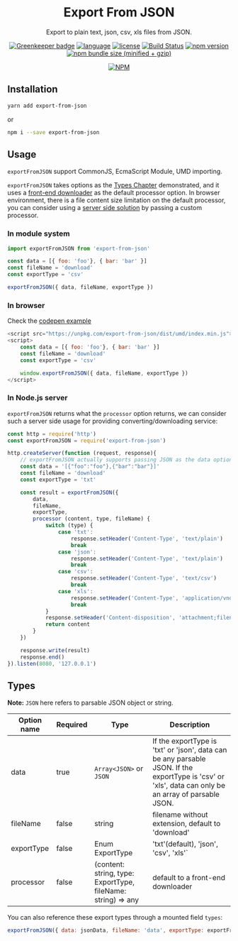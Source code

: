 <h1 align="center">Export From JSON</h1>

<div align="center">

Export to plain text, json, csv, xls files from JSON.

[![Greenkeeper badge](https://badges.greenkeeper.io/zheeeng/export-from-json.svg)](https://greenkeeper.io/)
[![language](https://img.shields.io/badge/%3C%2F%3E-TypeScript-blue.svg)](http://typescriptlang.org/)
[![license](https://img.shields.io/github/license/mashape/apistatus.svg)]()
[![Build Status](https://travis-ci.org/zheeeng/export-from-json.svg?branch=master)](https://travis-ci.org/zheeeng/export-from-json)
[![npm version](https://img.shields.io/npm/v/export-from-json.svg)](https://www.npmjs.com/package/export-from-json)
[![npm bundle size (minified + gzip)](https://img.shields.io/bundlephobia/minzip/export-from-json.svg)](https://unpkg.com/export-from-json/dist/umd/index.min.js)

[![NPM](https://nodei.co/npm/export-from-json.png?downloads=true&downloadRank=true&stars=true)](https://nodei.co/npm/export-from-json/)

</div>

## Installation

```sh
yarn add export-from-json
```

or


```sh
npm i --save export-from-json
```

## Usage

`exportFromJSON` support CommonJS, EcmaScript Module, UMD importing.

`exportFromJSON` takes options as the [Types Chapter](#types) demonstrated, and it uses a [front-end downloader](https://github.com/zheeeng/export-from-json/blob/master/src/processors.ts) as the default processor option. In browser environment, there is a file content size limitation on the default processor, you can consider using a [server side solution](#in-nodejs-serverr) by passing a custom processor.

### In module system

```javascript
import exportFromJSON from 'export-from-json'

const data = [{ foo: 'foo'}, { bar: 'bar' }]
const fileName = 'download'
const exportType = 'csv'

exportFromJSON({ data, fileName, exportType })
```

### In browser

Check the [codepen example](https://codepen.io/zheeeng/pen/PQxBKr)

```javascript
<script src="https://unpkg.com/export-from-json/dist/umd/index.min.js"></script>
<script>
    const data = [{ foo: 'foo'}, { bar: 'bar' }]
    const fileName = 'download'
    const exportType = 'csv'

    window.exportFromJSON({ data, fileName, exportType })
</script>
```

### In Node.js server

`exportFromJSON` returns what the `processor` option returns, we can consider such a server side usage for providing converting/downloading service:

```javascript
const http = require('http')
const exportFromJSON = require('export-from-json')

http.createServer(function (request, response){
    // exportFromJSON actually supports passing JSON as the data option. It's very common that reading it from http request directly.
    const data = '[{"foo":"foo"},{"bar":"bar"}]'
    const fileName = 'download'
    const exportType = 'txt'

    const result = exportFromJSON({
        data,
        fileName,
        exportType,
        processor (content, type, fileName) {
            switch (type) {
                case 'txt':
                    response.setHeader('Content-Type', 'text/plain')
                    break
                case 'json':
                    response.setHeader('Content-Type', 'text/plain')
                    break
                case 'csv':
                    response.setHeader('Content-Type', 'text/csv')
                    break
                case 'xls':
                    response.setHeader('Content-Type', 'application/vnd.ms-excel')
                    break
            }
            response.setHeader('Content-disposition', 'attachment;filename=' + fileName)
            return content
        }
    })

    response.write(result)
    response.end()
}).listen(8080, '127.0.0.1')
```

## Types

**Note:** `JSON` here refers to parsable JSON object or string.

| Option name | Required | Type | Description
| ----------- | -------- | ---- | ----
| data        | true     | `Array<JSON>` or `JSON` | If the exportType is 'txt' or 'json', data can be any parsable JSON. If the exportType is 'csv' or 'xls', data can only be an array of parsable JSON.
| fileName    | false    | string | filename without extension, default to 'download'
| exportType  | false    | Enum ExportType | 'txt'(default), 'json', 'csv', 'xls'`
| processor   | false    | (content: string, type: ExportType, fileName: string) => any | default to a front-end downloader

You can also reference these export types through a mounted field `types`:

```js
exportFromJSON({ data: jsonData, fileName: 'data', exportType: exportFromJSON.types.csv })
```
